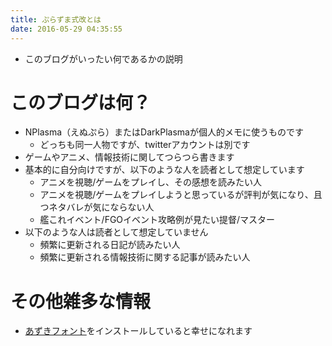 ```yaml
---
title: ぷらずま式改とは
date: 2016-05-29 04:35:55
---
```


* このブログがいったい何であるかの説明

<!-- more -->

# このブログは何？

* NPlasma（えぬぷら）またはDarkPlasmaが個人的メモに使うものです
  * どっちも同一人物ですが、twitterアカウントは別です
* ゲームやアニメ、情報技術に関してつらつら書きます
* 基本的に自分向けですが、以下のような人を読者として想定しています
  * アニメを視聴/ゲームをプレイし、その感想を読みたい人
  * アニメを視聴/ゲームをプレイしようと思っているが評判が気になり、且つネタバレが気にならない人
  * 艦これイベント/FGOイベント攻略例が見たい提督/マスター
* 以下のような人は読者として想定していません
  * 頻繁に更新される日記が読みたい人
  * 頻繁に更新される情報技術に関する記事が読みたい人

# その他雑多な情報

* [あずきフォント](http://azukifont.com/)をインストールしていると幸せになれます

<!--
## Amazonアソシエイトについて

ぷらずま式改は、Amazon.co.jpを宣伝しリンクすることによってサイトが紹介料を獲得できる手段を提供することを目的に設定されたアフィリエイトプログラムである、Amazonアソシエイト・プログラムの参加者です。
-->
